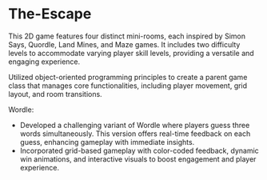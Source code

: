 # The-Escape
This 2D game features four distinct mini-rooms, each inspired by Simon Says, Quordle, Land Mines, and Maze games. It includes two difficulty levels to accommodate varying player skill levels, providing a versatile and engaging experience.

Utilized object-oriented programming principles to create a parent game class that manages core functionalities, including player movement, grid layout, and room transitions.

Wordle:
- Developed a challenging variant of Wordle where players guess three words simultaneously. This version offers real-time feedback on each guess, enhancing gameplay with immediate insights.
- Incorporated grid-based gameplay with color-coded feedback, dynamic win animations, and interactive visuals to boost engagement and player experience.
